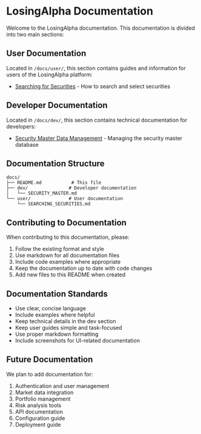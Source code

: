 # LosingAlpha Documentation

Welcome to the LosingAlpha documentation. This documentation is divided into two main sections:

## User Documentation
Located in `/docs/user/`, this section contains guides and information for users of the LosingAlpha platform:

- [Searching for Securities](./user/SEARCHING_SECURITIES.md) - How to search and select securities

## Developer Documentation
Located in `/docs/dev/`, this section contains technical documentation for developers:

- [Security Master Data Management](./dev/SECURITY_MASTER.md) - Managing the security master database

## Documentation Structure
```
docs/
├── README.md           # This file
├── dev/               # Developer documentation
│   └── SECURITY_MASTER.md
└── user/              # User documentation
    └── SEARCHING_SECURITIES.md
```

## Contributing to Documentation
When contributing to this documentation, please:

1. Follow the existing format and style
2. Use markdown for all documentation files
3. Include code examples where appropriate
4. Keep the documentation up to date with code changes
5. Add new files to this README when created

## Documentation Standards
- Use clear, concise language
- Include examples where helpful
- Keep technical details in the dev section
- Keep user guides simple and task-focused
- Use proper markdown formatting
- Include screenshots for UI-related documentation

## Future Documentation
We plan to add documentation for:
1. Authentication and user management
2. Market data integration
3. Portfolio management
4. Risk analysis tools
5. API documentation
6. Configuration guide
7. Deployment guide 